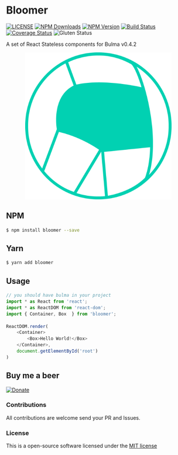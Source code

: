Bloomer
==================================

[![LICENSE](https://img.shields.io/badge/license-MIT-blue.svg?style=flat-square)](https://github.com/AlgusDark/bloomer/blob/master/LICENSE.md)
[![NPM Downloads](https://img.shields.io/npm/dm/bloomer.svg?style=flat-square)](http://npmjs.com/package/bloomer)
[![NPM Version](https://img.shields.io/npm/v/bloomer.svg?style=flat-square)](http://npmjs.com/package/bloomer)
[![Build Status](https://travis-ci.org/AlgusDark/bloomer.svg?branch=master)](https://travis-ci.org/AlgusDark/bloomer)
[![Coverage Status](https://coveralls.io/repos/github/AlgusDark/bloomer/badge.svg?branch=master)](https://coveralls.io/github/AlgusDark/bloomer?branch=master)
![Gluten Status](https://img.shields.io/badge/Gluten-Free-green.svg)

A set of React Stateless components for Bulma v0.4.2

<p align="center">
    <a href='http://bloomer.js.org'>
        <img src='https://github.com/AlgusDark/bloomer/blob/master/docs/07990594.png' width=400>
    </a>
</p>

## NPM
```sh
$ npm install bloomer --save
```

## Yarn
```sh
$ yarn add bloomer
```

## Usage
```javascript
// you should have bulma in your project
import * as React from 'react';
import * as ReactDOM from 'react-dom';
import { Container, Box  } from 'bloomer';

ReactDOM.render(
    <Container>
        <Box>Hello World!</Box>
    </Container>,
    document.getElementById('root')
)
```

## Buy me a beer
[![Donate](https://img.shields.io/badge/Donate-PayPal-green.svg)](https://www.paypal.me/algusdark)

### Contributions
All contributions are welcome send your PR and Issues.

### License
This is a open-source software licensed under the [MIT license](https://github.com/AlgusDark/bloomer/blob/master/LICENSE.md)
